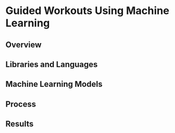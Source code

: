 # Guided Workouts Using Machine Learning

<h2> Overview </h2>

<h2> Libraries and Languages </h2>

<h2> Machine Learning Models </h2>

<h2> Process </h2>

<h2> Results </h2>

